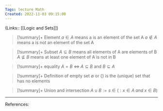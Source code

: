 ```yaml
---
Tags: lecture Math
Created: 2022-11-03 09:15:00
---
```

(Links:: [[Logic and Sets]])

> [!summary]+ Element
> $a \in A$ means a is an element of the set A
> $a \notin A$ means a is not an element of the set A

> [!summary]+ Subset
> $A \subseteq B$ means all elements of A are elements of B
> $A \nsubseteq B$ means at least one element of A is not in B

> [!summary]+ equality
> $A = B$ <=> $A \subseteq B$ and $B \subseteq A$

> [!summary]+ Definition of empty set
> $\emptyset$ or $\{\}$ is the (unique) set that has no elements

> [!summary]+ Union and intersection
> $A \cup B := {s \in (: x \in A\; and\; x \in B})$



---
References: